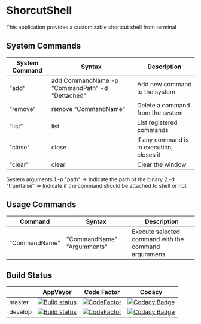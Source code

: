 # ShorcutShell

This application provides a customizable shortcut shell from terminal

## System Commands
|System Command|Syntax|Description|
|-------|------|-----------|
|"add"|add CommandName -p "CommandPath" -d "Dettached"|Add new command to the system|
|"remove"|remove "CommandName"|Delete a command from the system|
|"list"|list|List registered commands|
|"close"|close|If any command is in execution, closes it|
|"clear"|clear|Clear the window|

System arguments
	1.-p "path" -> Indicate the path of the binary
	2.-d "true/false" -> Indicate if the command should be attached to shell or not

## Usage Commands
|Command|Syntax|Description|
|-------|------|-----------|
|"CommandName"|"CommandName" "Argumments"|Execute selected command with the command argummens|

## Build Status
||AppVeyor|Code Factor|Codacy|
|--|--------|-----------|------|
|master|[![Build status](https://ci.appveyor.com/api/projects/status/iemq9gog0qg61vp6/branch/master?svg=true)](https://ci.appveyor.com/project/kabestrus/shortcutshell/branch/master)|[![CodeFactor](https://www.codefactor.io/repository/github/jorturfer/shortcutshell/badge)](https://www.codefactor.io/repository/github/jorturfer/shortcutshell)|[![Codacy Badge](https://api.codacy.com/project/badge/Grade/fbbf34a266c04b208e363dec32612a99?branch=master)](https://www.codacy.com/app/JorTurFer/ShortcutShell?utm_source=github.com&amp;utm_medium=referral&amp;utm_content=JorTurFer/ShortcutShell&amp;utm_campaign=Badge_Grade)|
|develop|[![Build status](https://ci.appveyor.com/api/projects/status/iemq9gog0qg61vp6/branch/develop?svg=true)](https://ci.appveyor.com/project/kabestrus/shortcutshell/branch/develop)|[![CodeFactor](https://www.codefactor.io/repository/github/jorturfer/shortcutshell/badge/develop)](https://www.codefactor.io/repository/github/jorturfer/shortcutshell/overview/develop)|[![Codacy Badge](https://api.codacy.com/project/badge/Grade/fbbf34a266c04b208e363dec32612a99)](https://www.codacy.com/app/JorTurFer/ShortcutShell?utm_source=github.com&amp;utm_medium=referral&amp;utm_content=JorTurFer/ShortcutShell&amp;utm_campaign=Badge_Grade)|
